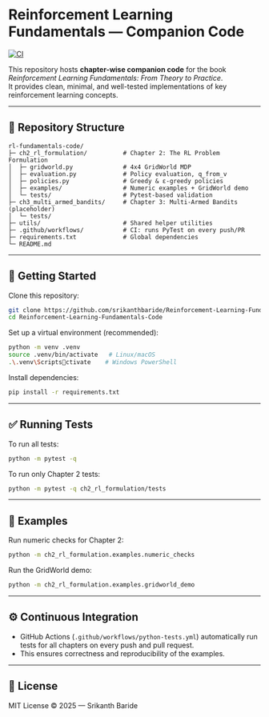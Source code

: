 # Reinforcement Learning Fundamentals — Companion Code

[![CI](https://github.com/srikanthbaride/Reinforcement-Learning-Fundamentals-Code/actions/workflows/python-tests.yml/badge.svg)](https://github.com/srikanthbaride/Reinforcement-Learning-Fundamentals-Code/actions)

This repository hosts **chapter-wise companion code** for the book *Reinforcement Learning Fundamentals: From Theory to Practice*.  
It provides clean, minimal, and well-tested implementations of key reinforcement learning concepts.

---

## 📂 Repository Structure

```
rl-fundamentals-code/
├─ ch2_rl_formulation/          # Chapter 2: The RL Problem Formulation
│  ├─ gridworld.py              # 4x4 GridWorld MDP
│  ├─ evaluation.py             # Policy evaluation, q_from_v
│  ├─ policies.py               # Greedy & ε-greedy policies
│  ├─ examples/                 # Numeric examples + GridWorld demo
│  └─ tests/                    # Pytest-based validation
├─ ch3_multi_armed_bandits/     # Chapter 3: Multi-Armed Bandits (placeholder)
│  └─ tests/
├─ utils/                       # Shared helper utilities
├─ .github/workflows/           # CI: runs PyTest on every push/PR
├─ requirements.txt             # Global dependencies
└─ README.md
```

---

## 🚀 Getting Started

Clone this repository:

```bash
git clone https://github.com/srikanthbaride/Reinforcement-Learning-Fundamentals-Code.git
cd Reinforcement-Learning-Fundamentals-Code
```

Set up a virtual environment (recommended):

```bash
python -m venv .venv
source .venv/bin/activate   # Linux/macOS
.\.venv\Scriptsctivate    # Windows PowerShell
```

Install dependencies:

```bash
pip install -r requirements.txt
```

---

## ✅ Running Tests

To run all tests:

```bash
python -m pytest -q
```

To run only Chapter 2 tests:

```bash
python -m pytest -q ch2_rl_formulation/tests
```

---

## 🧪 Examples

Run numeric checks for Chapter 2:

```bash
python -m ch2_rl_formulation.examples.numeric_checks
```

Run the GridWorld demo:

```bash
python -m ch2_rl_formulation.examples.gridworld_demo
```

---

## ⚙️ Continuous Integration

- GitHub Actions (`.github/workflows/python-tests.yml`) automatically run tests for all chapters on every push and pull request.
- This ensures correctness and reproducibility of the examples.

---

## 📖 License

MIT License © 2025 — Srikanth Baride
